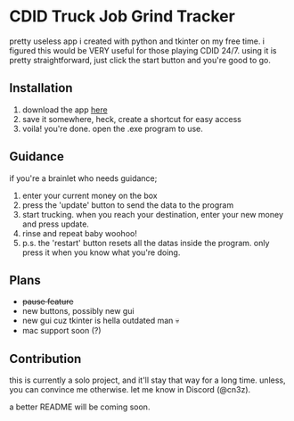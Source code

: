 # CDID Truck Job Grind Tracker
pretty useless app i created with python and tkinter on my free time. i figured this would be VERY useful for those playing CDID 24/7.
using it is pretty straightforward, just click the start button and you're good to go.

## Installation
1. download the app [here](https://github.com/Kevinistic/cdidtjgt/releases/)
2. save it somewhere, heck, create a shortcut for easy access
3. voila! you're done. open the .exe program to use.

## Guidance
if you're a brainlet who needs guidance;

1. enter your current money on the box
2. press the 'update' button to send the data to the program
3. start trucking. when you reach your destination, enter your new money and press update.
4. rinse and repeat baby woohoo!
5. p.s. the 'restart' button resets all the datas inside the program. only press it when you know what you're doing.

## Plans
- ~~pause feature~~
- new buttons, possibly new gui
- new gui cuz tkinter is hella outdated man :skull:
- mac support soon (?)

## Contribution
this is currently a solo project, and it'll stay that way for a long time. unless, you can convince me otherwise. let me know in Discord (@cn3z).

a better README will be coming soon.
